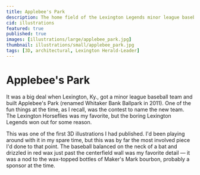 ```yaml
---
title: Applebee's Park
description: The home field of the Lexington Legends minor league baseball team
cid: illustrations
featured: true
published: true
images: [illustrations/large/applebee_park.jpg]
thumbnail: illustrations/small/applebee_park.jpg
tags: [3D, architectural, Lexington Herald-Leader]
---
```


# Applebee's Park

It was a big deal when Lexington, Ky., got a minor league baseball team and built Applebee's Park (renamed Whitaker Bank Ballpark in 2011). One of the fun things at the time, as I recall, was the contest to name the new team. The Lexington Horseflies was my favorite, but the boring Lexington Legends won out for some reason.

This was one of the first 3D illustrations I had published. I'd been playing around with it in my spare time, but this was by far the most involved piece I'd done to that point. The baseball balanced on the neck of a bat and drizzled in red wax just past the centerfield wall was my favorite detail — it was a nod to the wax-topped bottles of Maker's Mark bourbon, probably a sponsor at the time.
